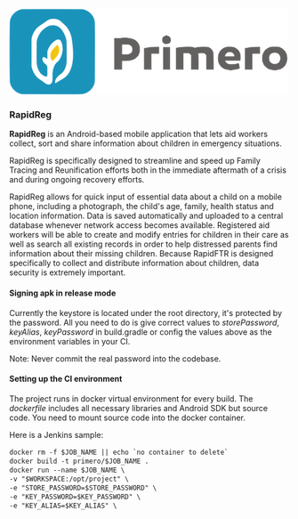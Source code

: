 ![Logo](https://github.com/UnicefNY/RapidReg/blob/development/app/src/main/res/drawable/logo_medium.png?raw=true)

### RapidReg

**RapidReg** is an Android-based mobile application that lets aid workers collect, 
sort and share information about children in emergency situations.

RapidReg is specifically designed to streamline and speed up Family Tracing and Reunification 
efforts both in the immediate aftermath of a crisis and during ongoing recovery efforts.

RapidReg allows for quick input of essential data about a child on a mobile phone, 
including a photograph, the child's age, family, health status and location information. 
Data is saved automatically and uploaded to a central database whenever network access 
becomes available. Registered aid workers will be able to create and modify entries for children 
in their care as well as search all existing records in order to help distressed parents 
find information about their missing children. Because RapidFTR is designed specifically to collect 
and distribute information about children, data security is extremely important.

#### Signing apk in release mode
Currently the keystore is located under the root directory, it's protected by the password.
All you need to do is give correct values to *storePassword*, *keyAlias*, *keyPassword* 
in build.gradle or config the values above as the environment variables in your CI. 

Note: Never commit the real password into the codebase.
 
#### Setting up the CI environment
The project runs in docker virtual environment for every build. The *dockerfile* includes all
necessary libraries and Android SDK but source code. You need to mount source code into the docker
container.

Here is a Jenkins sample:
``` docker
docker rm -f $JOB_NAME || echo `no container to delete`
docker build -t primero/$JOB_NAME .
docker run --name $JOB_NAME \
-v "$WORKSPACE:/opt/project" \
-e "STORE_PASSWORD=$STORE_PASSWORD" \
-e "KEY_PASSWORD=$KEY_PASSWORD" \
-e "KEY_ALIAS=$KEY_ALIAS" \
```
